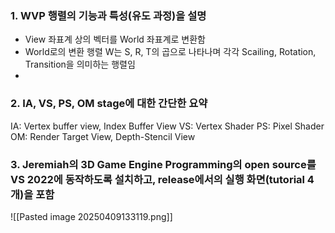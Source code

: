 ### 1. WVP 행렬의 기능과 특성(유도 과정)을 설명
- View 좌표계 상의 벡터를 World 좌표계로 변환함
- World로의 변환 행렬 W는 S, R, T의 곱으로 나타나며 각각 Scailing, Rotation, Transition을 의미하는 행렬임
- 
### 2. IA, VS, PS, OM stage에 대한 간단한 요약
IA: Vertex buffer view, Index Buffer View
VS: Vertex Shader
PS: Pixel Shader
OM: Render Target View, Depth-Stencil View
### 3. Jeremiah의 3D Game Engine Programming의 open source를 VS 2022에 동작하도록 설치하고, release에서의 실행 화면(tutorial 4개)을 포함
![[Pasted image 20250409133119.png]]